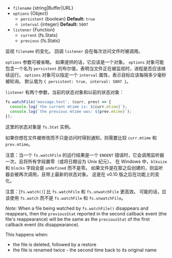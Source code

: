 <!-- YAML
added: v0.1.31
changes:
  - version: v7.6.0
    pr-url: https://github.com/nodejs/node/pull/10739
    description: The `filename` parameter can be a WHATWG `URL` object using
                 `file:` protocol. Support is currently still *experimental*.
-->

* `filename` {string|Buffer|URL}
* `options` {Object}
  * `persistent` {boolean} **Default:** `true`
  * `interval` {integer} **Default:** `5007`
* `listener` {Function}
  * `current` {fs.Stats}
  * `previous` {fs.Stats}

监视 `filename` 的变化。
回调 `listener` 会在每次访问文件时被调用。

`options` 参数可被省略。
如果提供的话，它应该是一个对象。
`options` 对象可能包含一个名为 `persistent` 的布尔值，表明当文件正在被监视时，进程是否应该继续运行。
`options` 对象可以指定一个 `interval` 属性，表示目标应该每隔多少毫秒被轮询。
默认值为 `{ persistent: true, interval: 5007 }`。

`listener` 有两个参数，当前的状态对象和以前的状态对象：

```js
fs.watchFile('message.text', (curr, prev) => {
  console.log(`the current mtime is: ${curr.mtime}`);
  console.log(`the previous mtime was: ${prev.mtime}`);
});
```

这里的状态对象是 `fs.Stat` 实例。

如果你想在文件被修改而不只是访问时得到通知，则需要比较 `curr.mtime` 和 `prev.mtime`。

注意：当一个 `fs.watchFile` 的运行结果是一个 `ENOENT` 错误时，它会调用监听器一次，且将所有字段置零（或将日期设为 Unix 纪元）。
在 Windows 中，`blksize` 和 `blocks` 字段会是 `undefined` 而不是零。
如果文件是在那之后创建的，则监听器会被再次调用，且带上最新的状态对象。
这是在 v0.10 版之后在功能上的变化。

注意：[`fs.watch()`] 比 `fs.watchFile` 和 `fs.unwatchFile` 更高效。
可能的话，应该使用 `fs.watch` 而不是 `fs.watchFile` 和 `fs.unwatchFile`。

*Note:* When a file being watched by `fs.watchFile()` disappears and reappears,
then the `previousStat` reported in the second callback event (the file's
reappearance) will be the same as the `previousStat` of the first callback
event (its disappearance).

This happens when:
- the file is deleted, followed by a restore
- the file is renamed twice - the second time back to its original name
